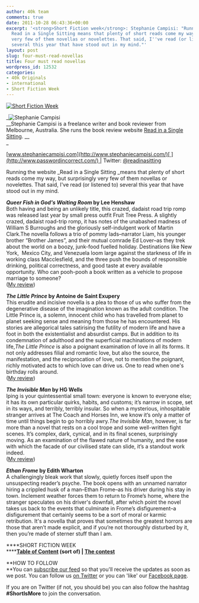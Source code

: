 ```yaml
---
author: 40k team
comments: true
date: 2011-10-28 06:43:36+00:00
excerpt: '<strong>Short Fiction week</strong>: Stephanie Campisi: "Running the website
  Read in a Single Sitting means that plenty of short reads come my way, but surprisingly
  very few of them novellas or novelettes. That said, I''ve read (or listened to)
  several this year that have stood out in my mind."'
layout: post
slug: four-must-read-novellas
title: Four must read novellas
wordpress_id: 12532
categories:
- 40k Originals
- international
- Short Fiction Week
---
```


[![Short Fiction Week](http://www.40kbooks.com/wp-content/uploads/SFWlogolungo.jpg)](http://www.40kbooks.com/?page_id=12346)

_![Stephanie Campisi](http://www.40kbooks.com/wp-content/uploads/SFW_Campisi.jpg)  
__Stephanie Campisi is a freelance writer and book reviewer from Melbourne, Australia. She runs the book review website [Read in a Single Sitting](http://www.readinasinglesitting.com/). __  
_

[www.stephaniecampisi.com](http://www.stephaniecampisi.com/)[ ](http://www.passwordincorrect.com/) | Twitter: [@readinasitting](http://twitter.com/#!/@readinasitting)

Running the website _Read in a Single Sitting _means that plenty of short reads come my way, but surprisingly very few of them novellas or novelettes. That said, I've read (or listened to) several this year that have stood out in my mind.

**_Queer Fish in God's Waiting Room_ by Lee Henshaw**  
Both having and being an unlikely title, this crazed, dadaist road trip romp was released last year by small press outfit Fruit Tree Press. A slightly crazed, dadaist road-trip romp, it has notes of the unabashed madness of William S Burroughs and the gloriously self-indulgent work of Martin Clark.The novella follows a trio of pommy lads–narrator Liam, his younger brother “Brother James”, and their mutual comrade Ed Lover–as they trek about the world on a boozy, junk-food fuelled holiday. Destinations like New York,  Mexico City, and Venezuela loom large against the starkness of life in working class Macclesfield, and the three push the bounds of responsible drinking, political correctness, and good taste at every available opportunity. Who can pooh-pooh a book written as a vehicle to propose marriage to someone?  
([My review](http://www.readinasinglesitting.com/2011/04/14/review-queer-fish-in-gods-waiting-room-by-lee-henshaw/))

**_The Little Prince_ by Antoine de Saint Exupery**  
This erudite and incisive novella is a plea to those of us who suffer from the degenerative disease of the imagination known as the adult condition. The Little Prince is, a solemn, innocent child who has travelled from planet to planet seeking sense and meaning from those he has encountered. His stories are allegorical tales satirising the futility of modern life and have a foot in both the existentialist and absurdist camps. But in addition to its condemnation of adulthood and the superficial machinations of modern life,_The Little Prince_ is also a poignant examination of love in all its forms. It not only addresses filial and romantic love, but also the source, the manifestation, and the reciprocation of love, not to mention the poignant, richly motivated acts to which love can drive us. One to read when one's birthday rolls around.  
([My review](http://www.readinasinglesitting.com/2010/11/19/review-the-little-prince-by-antoine-de-saint-exupery/))

**_The Invisible Man_ by HG Wells**  
Iping is your quintessential small town: everyone is known to everyone else; it has its own particular quirks, habits, and customs; it’s narrow in scope, set in its ways, and terribly, terribly insular. So when a mysterious, inhospitable stranger arrives at The Coach and Horses Inn, we know it’s only a matter of time until things begin to go horribly awry._The Invisible Man_, however, is far more than a novel that rests on a cool trope and some well-written fight scenes. It’s complex, dark, cynical, and in its final scenes, surprisingly moving. As an examination of the flawed nature of humanity, and the ease with which the facade of our civilised state can slide, it’s a standout work indeed.  
([My review](http://www.readinasinglesitting.com/2011/05/09/review-the-invisible-man-by-hg-wells/))

**_Ethan Frome_ by Edith Wharton**  
A challengingly bleak work that slowly, quietly forces itself upon the unsuspecting reader’s psyche. The book opens with an unnamed narrator hiring a crippled husk of a man–Ethan Frome–as his driver during his stay in town. Inclement weather forces them to return to Frome’s home, where the stranger speculates on his driver's downfall, after which point the novel takes us back to the events that culminate in Frome’s disfigurement–a disfigurement that certainly seems to be a sort of moral or karmic retribution. It's a novella that proves that sometimes the greatest horrors are those that aren’t made explicit, and if you’re not thoroughly disturbed by it, then you’re made of sterner stuff than I am.

****SHORT FICTION WEEK  
******[Table of Content](http://www.40kbooks.com/?page_id=12346) (sort of) | [The contest](http://www.40kbooks.com/?p=12310)**

**HOW TO FOLLOW  
**You can [subscribe our feed](feed://www.40kbooks.com/?feed=rss2) so that you'll receive the updates as soon as we post. You can follow us [on Twitter](http://twitter.com/#!/40kBooks) or you can 'like' our [Facebook page](http://www.facebook.com/40kbooks).

If you are on Twitter (if not, you should be) you can also follow the hashtag **#ShortIsMore** to join the conversation.
